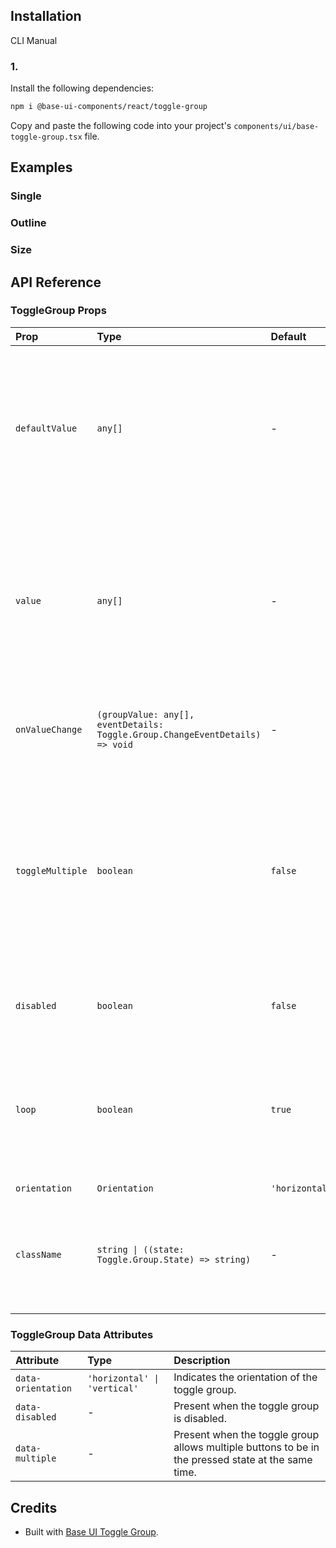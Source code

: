 ## Installation

CLI
Manual

### 1.

Install the following dependencies:

```bash
npm i @base-ui-components/react/toggle-group
```

Copy and paste the following code into your project's `components/ui/base-toggle-group.tsx` file.

## Examples

### Single

### Outline

### Size

## API Reference

### ToggleGroup Props

| Prop             | Type                                                                         | Default        | Description                                                                                                                                                                    |
| :--------------- | :--------------------------------------------------------------------------- | :------------- | :----------------------------------------------------------------------------------------------------------------------------------------------------------------------------- |
| `defaultValue`   | `any[]`                                                                      | -              | The open state of the toggle group represented by an array of the values of all pressed toggle buttons. This is the uncontrolled counterpart of `value`.                       |
| `value`          | `any[]`                                                                      | -              | The open state of the toggle group represented by an array of the values of all pressed toggle buttons. This is the controlled counterpart of `defaultValue`.                  |
| `onValueChange`  | `(groupValue: any[], eventDetails: Toggle.Group.ChangeEventDetails) => void` | -              | Callback fired when the pressed states of the toggle group changes.                                                                                                            |
| `toggleMultiple` | `boolean`                                                                    | `false`        | When `false` only one item in the group can be pressed. If any item in the group becomes pressed, the others will become unpressed. When `true` multiple items can be pressed. |
| `disabled`       | `boolean`                                                                    | `false`        | Whether the toggle group should ignore user interaction.                                                                                                                       |
| `loop`           | `boolean`                                                                    | `true`         | Whether to loop keyboard focus back to the first item when the end of the list is reached while using the arrow keys.                                                          |
| `orientation`    | `Orientation`                                                                | `'horizontal'` | -                                                                                                                                                                              |
| `className`      | `string \| ((state: Toggle.Group.State) => string)`                          | -              | CSS class applied to the element, or a function that returns a class based on the component's state.                                                                           |

### ToggleGroup Data Attributes

| Attribute          | Type                         | Description                                                                                        |
| :----------------- | :--------------------------- | :------------------------------------------------------------------------------------------------- |
| `data-orientation` | `'horizontal' \| 'vertical'` | Indicates the orientation of the toggle group.                                                     |
| `data-disabled`    | -                            | Present when the toggle group is disabled.                                                         |
| `data-multiple`    | -                            | Present when the toggle group allows multiple buttons to be in the pressed state at the same time. |

## Credits

- Built with [Base UI Toggle Group](https://base-ui.com/react/components/toggle-group).
